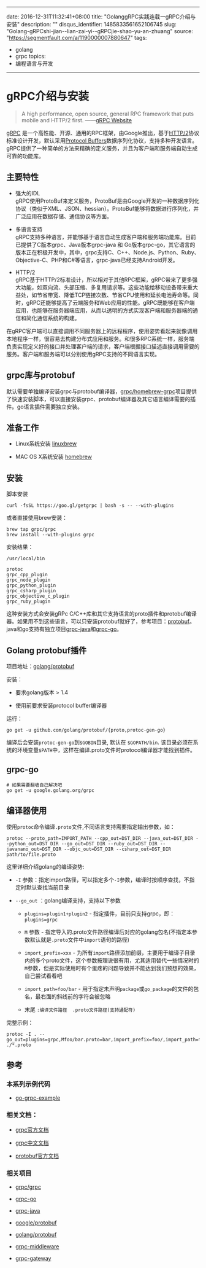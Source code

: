 
---
date: 2016-12-31T11:32:41+08:00
title: "GolanggRPC实践连载一gRPC介绍与安装"
description: ""
disqus_identifier: 1485833561652106745
slug: "Golang-gRPCshi-jian--lian-zai-yi--gRPCjie-shao-yu-an-zhuang"
source: "https://segmentfault.com/a/1190000007880647"
tags: 
- golang 
- grpc 
topics:
- 编程语言与开发
---

gRPC介绍与安装
==============

> A high performance, open source, general RPC framework that puts
> mobile and HTTP/2 first. ——[gRPC Website](http://www.grpc.io/)

[gRPC](http://www.grpc.io/)
是一个高性能、开源、通用的RPC框架，由Google推出，基于[HTTP/2](https://http2.github.io/)协议标准设计开发，默认采用[Protocol
Buffers](https://developers.google.com/protocol-buffers/)数据序列化协议，支持多种开发语言。gRPC提供了一种简单的方法来精确的定义服务，并且为客户端和服务端自动生成可靠的功能库。

主要特性
--------

-   强大的IDL\
    gRPC使用ProtoBuf来定义服务，ProtoBuf是由Google开发的一种数据序列化协议（类似于XML、JSON、hessian）。ProtoBuf能够将数据进行序列化，并广泛应用在数据存储、通信协议等方面。

-   多语言支持\
    gRPC支持多种语言，并能够基于语言自动生成客户端和服务端功能库。目前已提供了C版本grpc、Java版本grpc-java
    和
    Go版本grpc-go，其它语言的版本正在积极开发中，其中，grpc支持C、C++、Node.js、Python、Ruby、Objective-C、PHP和C\#等语言，grpc-java已经支持Android开发。

-   HTTP/2\
    gRPC基于HTTP/2标准设计，所以相对于其他RPC框架，gRPC带来了更多强大功能，如双向流、头部压缩、多复用请求等。这些功能给移动设备带来重大益处，如节省带宽、降低TCP链接次数、节省CPU使用和延长电池寿命等。同时，gRPC还能够提高了云端服务和Web应用的性能。gRPC既能够在客户端应用，也能够在服务器端应用，从而以透明的方式实现客户端和服务器端的通信和简化通信系统的构建。

在gRPC客户端可以直接调用不同服务器上的远程程序，使用姿势看起来就像调用本地程序一样，很容易去构建分布式应用和服务。和很多RPC系统一样，服务端负责实现定义好的接口并处理客户端的请求，客户端根据接口描述直接调用需要的服务。客户端和服务端可以分别使用gRPC支持的不同语言实现。

grpc库与protobuf
----------------

默认需要单独编译安装grpc与protobuf编译器，[grpc/homebrew-grpc](https://github.com/grpc/homebrew-grpc)项目提供了快速安装脚本，可以直接安装grpc、protobuf编译器及其它语言编译需要的插件。go语言插件需要独立安装。

准备工作
--------

-   Linux系统安装 [linuxbrew](https://github.com/Homebrew/linuxbrew)

-   MAC OS X系统安装 [homebrew](http://brew.sh/)

安装
----

脚本安装

    curl -fsSL https://goo.gl/getgrpc | bash -s -- --with-plugins

或者直接使用brew安装：

    brew tap grpc/grpc
    brew install --with-plugins grpc

安装结果：

    /usr/local/bin

    protoc
    grpc_cpp_plugin
    grpc_node_plugin
    grpc_python_plugin
    grpc_csharp_plugin
    grpc_objective_c_plugin
    grpc_ruby_plugin

这种安装方式会安装gRPc
C/C++库和其它支持语言的proto插件和protobuf编译器。如果用不到这些语言，可以只安装protobuf就好了，参考项目：[protobuf](https://github.com/google/protobuf)。java和go支持有独立项目[grpc-java](https://github.com/grpc/grpc-java/)和[grpc-go](https://github.com/grpc/grpc-go/)。

Golang protobuf插件
-------------------

项目地址：[golang/protobuf](https://github.com/golang/protobuf)

安装：

-   要求golang版本 &gt; 1.4

-   使用前要求安装protocol buffer编译器

运行：

    go get -u github.com/golang/protobuf/{proto,protoc-gen-go}

编译后会安装`protoc-gen-go`到`$GOBIN`目录, 默认在 `$GOPATH/bin`.
该目录必须在系统的环境变量`$PATH`中，这样在编译.proto文件时protocol编译器才能找到插件。

grpc-go
-------

    # 如果需要翻墙自己解决吧
    go get -u google.golang.org/grpc

编译器使用
----------

使用`protoc`命令编译`.proto`文件,不同语言支持需要指定输出参数，如：

    protoc --proto_path=IMPORT_PATH --cpp_out=DST_DIR --java_out=DST_DIR --python_out=DST_DIR --go_out=DST_DIR --ruby_out=DST_DIR --javanano_out=DST_DIR --objc_out=DST_DIR --csharp_out=DST_DIR path/to/file.proto

这里详细介绍golang的编译姿势:

-   `-I`
    参数：指定import路径，可以指定多个`-I`参数，编译时按顺序查找，不指定时默认查找当前目录

-   `--go_out` ：golang编译支持，支持以下参数

    -   `plugins=plugin1+plugin2` -
        指定插件，目前只支持grpc，即：`plugins=grpc`

    -   `M` 参数 -
        指定导入的.proto文件路径编译后对应的golang包名(不指定本参数默认就是`.proto`文件中`import`语句的路径)

    -   `import_prefix=xxx` -
        为所有`import`路径添加前缀，主要用于编译子目录内的多个proto文件，这个参数按理说很有用，尤其适用替代一些情况时的`M`参数，但是实际使用时有个蛋疼的问题导致并不能达到我们预想的效果，自己尝试看看吧

    -   `import_path=foo/bar` -
        用于指定未声明`package`或`go_package`的文件的包名，最右面的斜线前的字符会被忽略

    -   末尾 `:编译文件路径  .proto文件路径(支持通配符)`

完整示例：

    protoc -I . --go_out=plugins=grpc,Mfoo/bar.proto=bar,import_prefix=foo/,import_path=foo/bar:. ./*.proto

参考
----

### 本系列示例代码

-   [go-grpc-example](https://github.com/Jergoo/go-grpc-example)

### 相关文档：

-   [grpc官方文档](http://www.grpc.io/docs)

-   [grpc中文文档](http://doc.oschina.net/grpc)

-   [protobuf官方文档](https://developers.google.com/protocol-buffers/)

### 相关项目

-   [grpc/grpc](https://github.com/grpc/grpc)

-   [grpc-go](https://github.com/grpc/grpc-go/)

-   [grpc-java](https://github.com/grpc/grpc-java)

-   [google/protobuf](https://github.com/google/protobuf)

-   [golang/protobuf](https://github.com/golang/protobuf)

-   [grpc-middleware](https://github.com/mwitkow/go-grpc-middleware)

-   [grpc-gateway](https://github.com/grpc-ecosystem/grpc-gateway)



